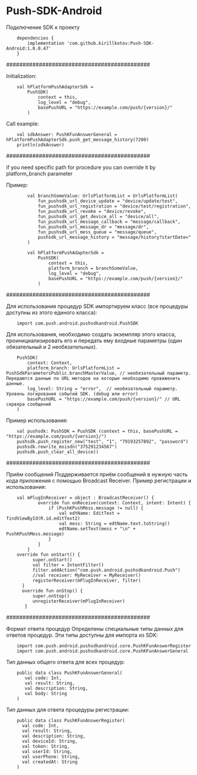 # Push-SDK-Android

Подключение SDK к проекту

        dependencies {
            implementation 'com.github.kirillkotov:Push-SDK-Android:1.0.0.47'
        }


############################################

Initialization:

        val hPlatformPushAdapterSdk =
            PushSDK(
                context = this,
                log_level = "debug",
                basePushURL = "https://example.com/push/{version}/"
            )

Call example:

        val sdkAnswer: PushKFunAnswerGeneral = hPlatformPushAdapterSdk.push_get_message_history(7200)
        println(sdkAnswer)

############################################

if you need specific path for procedure you can override it by platform_branch parameter

Пример:

            val branchSomeValue: UrlsPlatformList = UrlsPlatformList(
                fun_pushsdk_url_device_update = "device/update/test",
                fun_pushsdk_url_registration = "device/test/registration",
                fun_pushsdk_url_revoke = "device/revoke",
                fun_pushsdk_url_get_device_all = "device/all",
                fun_pushsdk_url_message_callback = "message/callback",
                fun_pushsdk_url_message_dr = "message/dr",
                fun_pushsdk_url_mess_queue = "message/queue",
                pushsdk_url_message_history = "message/history?startDate="
            )

            val hPlatformPushAdapterSdk =
                PushSDK(
                    context = this,
                    platform_branch = branchSomeValue,
                    log_level = "debug",
                    basePushURL = "https://example.com/push/{version}/"
                )

############################################

Для использования процедур SDK импортируем класс (все процедуры доступны из этого единого класса):

        import com.push.android.pushsdkandroid.PushSDK

Для использования, необходимо создать экземпляр этого класса, проинициализировать его и передать ему входные параметры (один обязательный и 2 необязательных).

        PushSDK(
            context: Context,
            platform_branch: UrlsPlatformList = PushSdkParametersPublic.branchMasterValue, // необязательный параметр. Передаются данные по URL методов на которые необходимо провиженить данные.
            log_level: String = "error",  // необязательный параметр. Уровень логирования событий SDK. (debug или error)
            basePushURL = "https://example.com/push/{version}/" // URL сервера сообщений
        )

Пример использования:

        val pushsdk: PushSDK = PushSDK (context = this, basePushURL = "https://example.com/push/{version}/")
        pushsdk.push_register_new("test", "1", "79193257892", "password")
        pushsdk.rewrite_msisdn("375291234567")
        pushsdk.push_clear_all_device()

############################################

Приём сообщений
Поддерживается приём сообщений в нужную часть кода приложения с помощью Broadcast Receiver.
Пример регистрации и использования:

        val mPlugInReceiver = object : BroadcastReceiver() {
                override fun onReceive(context: Context, intent: Intent) {
                    if (PushKPushMess.message != null) {
                        val edtName: EditText = findViewById(R.id.editText2)
                        val mess: String = edtName.text.toString()
                        edtName.setText(mess + "\n" + PushKPushMess.message)
                    }
                }
            }
        override fun onStart() {
              super.onStart()
              val filter = IntentFilter()
              filter.addAction("com.push.android.pushsdkandroid.Push")
              //val receiver: MyReceiver = MyReceiver()
              registerReceiver(mPlugInReceiver, filter)
          }
          override fun onStop() {
              super.onStop()
              unregisterReceiver(mPlugInReceiver)
           }


############################################

Формат ответа процедур
Определены специальные типы данных для ответов процедур. Эти типы доступны для импорта из SDK:

        import com.push.android.pushsdkandroid.core.PushKFunAnswerRegister
        import com.push.android.pushsdkandroid.core.PushKFunAnswerGeneral

Тип данных общего ответа для всех процедур:

        public data class PushKFunAnswerGeneral(
           val code: Int,
           val result: String,
           val description: String,
           val body: String
        )

Тип данных для ответа процедуры регистрации:

        public data class PushKFunAnswerRegister(
          val code: Int,
          val result: String,
          val description: String,
          val deviceId: String,
          val token: String,
          val userId: String,
          val userPhone: String,
          val createdAt: String
        )
